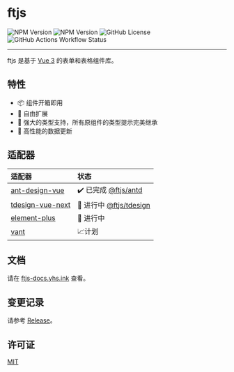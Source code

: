 # ftjs

![NPM Version](https://img.shields.io/npm/v/@ftjs/core?label=@ftjs/core)
![NPM Version](https://img.shields.io/npm/v/@ftjs/antd?label=@ftjs/antd)
![GitHub License](https://img.shields.io/github/license/yuhengshen/ftjs)
![GitHub Actions Workflow Status](https://img.shields.io/github/actions/workflow/status/yuhengshen/ftjs/test.yml?branch=main&label=test)

---

ftjs 是基于 [Vue 3](https://github.com/vuejs/core) 的表单和表格组件库。

## 特性

- 📦 组件开箱即用
- 🎨 自由扩展
- 💪 强大的类型支持，所有原组件的类型提示完美继承
- 🚀 高性能的数据更新

## 适配器

| 适配器                                                           | 状态                                                          |
| :--------------------------------------------------------------- | :------------------------------------------------------------ |
| [ant-design-vue](https://github.com/vueComponent/ant-design-vue) | ✔️ 已完成 [@ftjs/antd](https://ftjs-docs.yhs.ink/antd/)       |
| [tdesign-vue-next](https://github.com/Tencent/tdesign-vue-next)  | 🚧 进行中 [@ftjs/tdesign](https://ftjs-docs.yhs.ink/tdesign/) |
| [element-plus](https://github.com/element-plus/element-plus)     | 🚧 进行中                                                     |
| [vant](https://github.com/youzan/vant)                           | 📈计划                                                        |

## 文档

请在 [ftjs-docs.yhs.ink](https://ftjs-docs.yhs.ink) 查看。

## 变更记录

请参考 [Release](https://github.com/yuhengshen/ftjs/releases)。

## 许可证

[MIT](https://github.com/yuhengshen/ftjs/blob/main/LICENSE)
